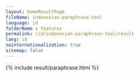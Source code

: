```yaml
---
layout: homeResultPage
fileName: indonesian-paraphrase-tool
language: id
folderName : features
permalink: /id/indonesian-paraphrase-tool/result
lang: id
nointernationalization: true
sitemap: false
---
```

{% include result/paraphrase.html %}

<script src="/js/result/paraprashing.js" data-foldername="{{page.folderName}}" data-lang="{{page.lang}}"></script>